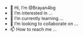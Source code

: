 - 👋 Hi, I’m @Brayan4bg
- 👀 I’m interested in ...
- 🌱 I’m currently learning ...
- 💞️ I’m looking to collaborate on ...
- 📫 How to reach me ...

<!---
Brayan4bg/Brayan4bg is a ✨ special ✨ repository because its `README.md` (this file) appears on your GitHub profile.
You can click the Preview link to take a look at your changes.
--->
